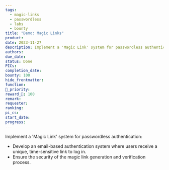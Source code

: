```yaml
---
tags:
  - magic-links
  - passwordless
  - labs
  - bounty
title: "Demo: Magic Links"
product: 
date: 2023-11-27
description: Implement a 'Magic Link' system for passwordless authentication.
authors: 
due_date: 
status: Done
PICs: 
completion_date: 
bounty: 100
hide_frontmatter: 
function: 
🔺_priority: 
reward_🧊: 100
remark: 
requester: 
ranking: 
pi_cs: 
start_date: 
progress:
---
```


Implement a 'Magic Link' system for passwordless authentication:

* Develop an email-based authentication system where users receive a unique, time-sensitive link to log in.
* Ensure the security of the magic link generation and verification process.